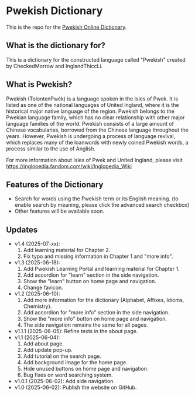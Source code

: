 # Pwekish Dictionary
This is the repo for the [Pwekish Online Dictionary](https://inglandthiccli.github.io/Pwekish_Dictionary/).

## What is the dictionary for?
This is a dictionary for the constructed language called "Pwekish" created by CheckedMorrow and InglandThiccLi.

## What is Pwekish?
Pwekish (TolontenPwék) is a language spoken in the Isles of Pwek. It is listed as one of the national languages of United Ingland, where it is the historical major native language of the region. Pwekish belongs to the Pwekian language family, which has no clear relationship with other major language families of the world. Pwekish consists of a large amount of Chinese vocabularies, borrowed from the Chinese language throughout the years. However, Pwekish is undergoing a process of language revival, which replaces many of the loanwords with newly coined Pwekish words, a process similar to the use of Anglish.

For more information about Isles of Pwek and United Ingland, please visit
https://inglopedia.fandom.com/wiki/Inglopedia_Wiki

## Features of the Dictionary
- Search for words using the Pwekish term or its English meaning. (to enable search by meaning, please click the advanced search checkbox)
- Other features will be available soon.

## Updates
- v1.4 (2025-07-xx):
	1. Add learning material for Chapter 2.
	2. Fix typo and missing information in Chapter 1 and "more info".
- v1.3 (2025-06-18):
	1. Add Pwekish Learning Portal and learning material for Chapter 1.
	2. Add accordion for "learn" section in the side navigation.
	3. Show the "learn" button on home page and navigation.
	4. Change favicon.
- v1.2 (2025-06-10):
	1. Add more information for the dictionary (Alphabet, Affixes, Idioms, Chemistry).
	2. Add accordion for "more info" section in the side navigation.
	3. Show the "more info" button on home page and navigation.
	4. The side navigation remains the same for all pages.
- v1.1.1 (2025-06-05): Refine texts in the about page.
- v1.1 (2025-06-04): 
	1. Add about page.
	2. Add update pop-up.
	3. Add tutorial on the search page.
	4. Add background image for the home page.
	5. Hide unused buttons on home page and navigation.
	6. Bug fixes on word searching system.
- v1.0.1 (2025-06-02): Add side navigation.
- v1.0 (2025-06-02): Publish the website on GitHub.